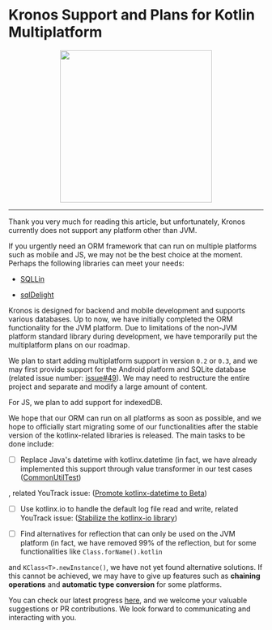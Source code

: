 # Kronos Support and Plans for Kotlin Multiplatform

<center>

<img src="/assets/images/features/img-1.png" width="300"/>

</center>

--------

Thank you very much for reading this article, but unfortunately, Kronos currently does not support any platform other than JVM.

If you urgently need an ORM framework that can run on multiple platforms such as mobile and JS, we may not be the best choice at the moment. Perhaps the following libraries can meet your needs:

- [SQLLin](https://github.com/ctripcorp/SQLlin)

- [sqlDelight](https://github.com/sqldelight/sqldelight)

Kronos is designed for backend and mobile development and supports various databases. Up to now, we have initially completed the ORM functionality for the JVM platform. Due to limitations of the non-JVM platform standard library during development, we have temporarily put the multiplatform plans on our roadmap.

We plan to start adding multiplatform support in version `0.2` or `0.3`, and we may first provide support for the Android platform and SQLite database (related issue number: [issue#49](https://github.com/Kronos-orm/Kronos-orm/issues/49)). We may need to restructure the entire project and separate and modify a large amount of content.

For JS, we plan to add support for indexedDB.

We hope that our ORM can run on all platforms as soon as possible, and we hope to officially start migrating some of our functionalities after the stable version of the kotlinx-related libraries is released. The main tasks to be done include:

- [ ] Replace Java's datetime with kotlinx.datetime (in fact, we have already implemented this support through value transformer in our test cases ([CommonUtilTest](https://github.com/Kronos-orm/Kronos-orm/blob/main/kronos-testing/src/test/kotlin/com/kotlinorm/utils/CommonUtilTest.kt))

, related YouTrack issue: ([Promote kotlinx-datetime to Beta](https://youtrack.jetbrains.com/issue/KT-64578))

- [ ] Use kotlinx.io to handle the default log file read and write, related YouTrack issue: ([Stabilize the kotlinx-io library](https://youtrack.jetbrains.com/issue/KT-71300))

- [ ] Find alternatives for reflection that can only be used on the JVM platform (in fact, we have removed 99% of the reflection, but for some functionalities like `Class.forName().kotlin`

and `KClass<T>.newInstance()`, we have not yet found alternative solutions. If this cannot be achieved, we may have to give up features such as **chaining operations** and **automatic type conversion** for some platforms.

You can check our latest progress [here](https://github.com/Kronos-orm/Kronos-orm/issues/50), and we welcome your valuable suggestions or PR contributions. We look forward to communicating and interacting with you.
